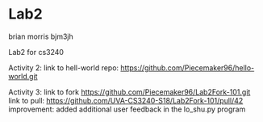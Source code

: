 # Lab2
brian morris
bjm3jh

Lab2 for cs3240

Activity 2:
link to hell-world repo:  https://github.com/Piecemaker96/hello-world.git

Activity 3: 
link to fork https://github.com/Piecemaker96/Lab2Fork-101.git
link to pull:  https://github.com/UVA-CS3240-S18/Lab2Fork-101/pull/42
improvement:  added additional user feedback in the lo_shu.py program
